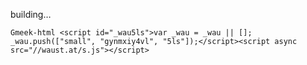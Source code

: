 building…

`Gmeek-html <script id="_wau5ls">var _wau = _wau || []; _wau.push(["small", "gynmxiy4vl", "5ls"]);</script><script async src="//waust.at/s.js"></script>`
